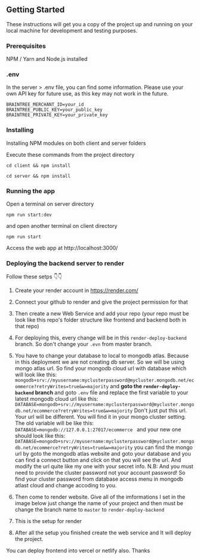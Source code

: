 

## Getting Started

These instructions will get you a copy of the project up and running on your local machine for development and testing purposes.

### Prerequisites

NPM / Yarn and Node.js installed

### .env

In the server > .env file, you can find some information. Please use your own API key for future use, as this key may not work in the future.

```
BRAINTREE_MERCHANT_ID=your_id
BRAINTREE_PUBLIC_KEY=your_public_key
BRAINTREE_PRIVATE_KEY=your_private_key
```

### Installing

Installing NPM modules on both client and server folders

Execute these commands from the project directory

```
cd client && npm install
```

```
cd server && npm install
```

### Running the app

Open a terminal on server directory

```
npm run start:dev
```

and open another terminal on client directory

```
npm run start
```

Access the web app at http://localhost:3000/

### Deploying the backend server to render

Follow these setps 👇👇

1. Create your render account in https://render.com/
2. Connect your github to render and give the project permission for that
3. Then create a new Web Service and add your repo (your repo must be look like this repo's folder structure like frontend and backend both in that repo)
4. For deploying this, every change will be in this `render-deploy-backend` branch. So don't change your `.evn` from master branch.
5. You have to change your database to local to mongodb atlas. Because in this deployment we are not creating db server. So we will be using mongo atlas url. So find your mongodb cloud url with database which will look like this: `mongodb+srv://myusername:myclusterpassword@mycluster.mongodb.net/ecommerce?retryWrites=true&w=majority`
   and
   <b>goto the `render-deploy-backend` branch</b>
   and goto `.env` file and replace the first variable to your latest mongodb cloud url like this:
   `DATABASE=mongodb+srv://myusername:myclusterpassword@mycluster.mongodb.net/ecommerce?retryWrites=true&w=majority`
   Don't just put this url. Your url will be different. You will find it in your mongo cluster setting.
   The old variable will be like this: `DATABASE=mongodb://127.0.0.1:27017/ecommerce
` and your new one should look like this:
   `DATABASE=mongodb+srv://myusername:myclusterpassword@mycluster.mongodb.net/ecommerce?retryWrites=true&w=majority`
   you can find the mongo url by goto the mongodb atlas website and goto your database and you can find a connect button and click on that you will see the url. And modify the url quite like my one with your secret info.
   N.B: And you must need to provide the cluster password not your account password! So find your cluster password from database access menu in mongodb atlast cloud and change accoding to you. 

6. Then come to render website. Give all of the imformations I set in the image below just change the name of your project and then must be change the branch name to `master` to `render-deploy-backend`

7. This is the setup for render
   

8. After all the setup you finished create the web service and It will deploy the project.

You can deploy frontend into vercel or netlify also. Thanks

